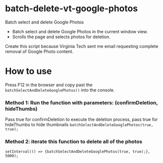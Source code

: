 # batch-delete-vt-google-photos
Batch select and delete Google Photos 

 * Batch select and delete Google Photos in the current window view. 
 * Scrolls the page and selects photos for deletion.

Create this script because Virginia Tech sent me email requesting complete removal of Google Photo content.

# How to use
Press F12 in the browser and copy past the `batchSelectAndDeleteGooglePhotos()` into the console. 

### Method 1: Run the function with parameters: (confirmDeletion, hideThumbs)
Pass true for confirmDeletion to execute the deletion process, pass true for hideThumbs to hide thumbnails
`batchSelectAndDeleteGooglePhotos(true, true);`

### Method 2: iterate this function to delete all of the photos
`setInterval(() => {batchSelectAndDeleteGooglePhotos(true, true);}, 5000);`
